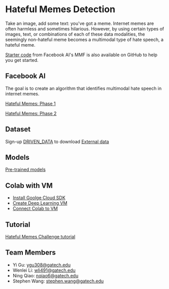 # Hateful Memes Detection

Take an image, add some text: you've got a meme. Internet memes are often harmless and sometimes hilarious. However, by using certain types of images, text, or combinations of each of these data modalities, the seemingly non-hateful meme becomes a multimodal type of hate speech, a hateful meme.

[Starter code](https://github.com/facebookresearch/mmf/tree/master/projects/hateful_memes) from Facebook AI's MMF is also available on GitHub to help you get started.


## Facebook AI
The goal is to create an algorithm that identifies multimodal hate speech in internet memes.

[Hateful Memes: Phase 1](https://www.drivendata.org/competitions/64/hateful-memes/page/205/)

[Hateful Memes: Phase 2](https://www.drivendata.org/competitions/70/hateful-memes-phase-2/)


## Dataset
Sign-up [DRIVEN_DATA](https://www.drivendata.org/) to download [External data](https://www.drivendata.org/competitions/64/hateful-memes/data/)


## Models
[Pre-trained models](https://github.com/facebookresearch/mmf/tree/master/projects/hateful_memes#reproducing-baselines)


## Colab with VM
* [Install Goolge Cloud SDK](https://cloud.google.com/sdk/docs/quickstart)
* [Create Deep Learning VM](https://www.youtube.com/watch?v=kyNbYCHFCSw&list=PLIivdWyY5sqJxnwJhe3etaK7utrBiPBQ2&index=31)
* [Connect Colab to VM](https://medium.com/@yufengg/how-to-upgrade-colab-with-more-compute-64d53a9b05dc)


## Tutorial
[Hateful Memes Challenge tutorial](https://mmf.sh/docs/challenges/hateful_memes_challenge/#predicting-for-phase-1)


## Team Members
* Yi Gu: ygu308@gatech.edu
* Wenlei Li: wli491@gatech.edu
* Ning Qiao: nqiao6@gatech.edu
* Stephen Wang: stephen.wang@gatech.edu

